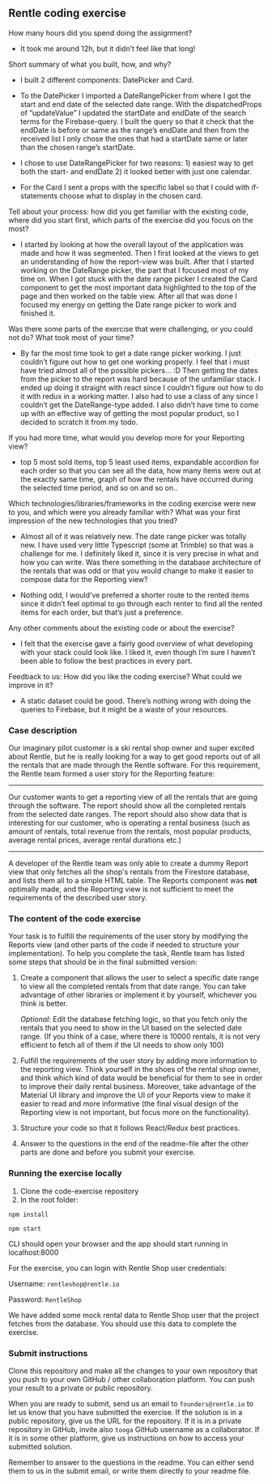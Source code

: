 ## Rentle coding exercise

How many hours did you spend doing the assignment?

* It took me around 12h, but it didn’t feel like that long!

Short summary of what you built, how, and why?

* I built 2 different components: DatePicker and Card.

* To the DatePicker I imported a DateRangePicker from where I got the start and end date of the selected date range. With the dispatchedProps of ”updateValue” I updated the startDate and endDate of the search terms for the Firebase-query. I built the query so that it check that the endDate is before or same as the range’s endDate and then from the received list I only chose the ones that had a startDate same or later than the chosen range’s startDate.

* I chose to use DateRangePicker for two reasons: 1) easiest way to get both the start- and endDate 2) it looked better with just one calendar.

* For the Card I sent a props with the specific label so that I could with if-statements choose what to display in the chosen card.

Tell about your process: how did you get familiar with the existing code, where did you start first, which parts of the exercise did you focus on the most?

* I started by looking at how the overall layout of the application was made and how it was segmented. Then I first looked at the views to get an understanding of how the report-view was built. After that I started working on the DateRange picker, the part that I focused most of my time on. When I got stuck with the date range picker I created the Card component to get the most important data highlighted to the top of the page and then worked on the table view. After all that was done I focused my energy on getting the Date range picker to work and finished it.

Was there some parts of the exercise that were challenging, or you could not do? What took most of your time?

* By far the most time took to get a date range picker working. I just couldn’t figure out how to get one working properly. I feel that i must have tried almost all of the possible pickers… :D Then getting the dates from the picker to the report was hard because of the unfamiliar stack. I ended up doing it straight with react since I couldn’t figure out how to do it with redux in a working matter. I also had to use a class of any since I couldn’t get the DateRange-type added. I also didn’t have time to come up with an effective way of getting the most popular product, so I decided to scratch it from my todo.

If you had more time, what would you develop more for your Reporting view?

* top 5 most sold items, top 5 least used items, expandable accordion for each order so that you can see all the data, how many items were out at the exactly same time, graph of how the rentals have occurred during the selected time period, and so on and so on..


Which technologies/libraries/frameworks in the coding exercise were new to you, and which were you already familiar with? What was your first impression of the new technologies that you tried?
* Almost all of it was relatively new. The date range picker was totally new. I have used very little Typescript (some at Trimble) so that was a challenge for me. I definitely liked it, since it is very precise in what and how you can write. 
Was there something in the database architecture of the rentals that was odd or that you would change to make it easier to compose data for the Reporting view?

* Nothing odd, I would’ve preferred a shorter route to the rented items since it didn’t feel optimal to go through each renter to find all the rented items for each order, but that’s just a preference.

Any other comments about the existing code or about the exercise?

* I felt that the exercise gave a fairly good overview of what developing with your stack could look like. I liked it, even though I’m sure I haven’t been able to follow the best practices in every part.

Feedback to us: How did you like the coding exercise? What could we improve in it?
* A static dataset could be good. There’s nothing wrong with doing the queries to Firebase, but it might be a waste of your resources.


### Case description

Our imaginary pilot customer is a ski rental shop owner and super excited about Rentle, but he is really looking for a way to get good reports out of all the rentals that are made through the Rentle software.
For this requirement, the Rentle team formed a user story for the Reporting feature:

---

Our customer wants to get a reporting view of all the rentals that are going through the software.
The report should show all the completed rentals from the selected date ranges.
The report should also show data that is interesting for our customer, who is operating a rental business (such as amount of rentals, total revenue from the rentals, most popular products, average rental prices, average rental durations etc.)

---

A developer of the Rentle team was only able to create a dummy Report view that only fetches all the shop's rentals from the Firestore database, and lists them all to a simple HTML table. The Reports component was **not** optimally made, and the Reporting view is not sufficient to meet the requirements of the described user story.

### The content of the code exercise

Your task is to fulfill the requirements of the user story by modifying the Reports view (and other parts of the code if needed to structure your implementation).
To help you complete the task, Rentle team has listed some steps that should be in the final submitted version:

1. Create a component that allows the user to select a specific date range to view all the completed rentals from that date range. You can take advantage of other libraries or implement it by yourself, whichever you think is better.

   *Optional*: Edit the database fetching logic, so that you fetch only the rentals that you need to show in the UI based on the selected date range. (If you think of a case, where there is 10000 rentals, it is not very efficient to fetch all of them if the UI needs to show only 100)

2. Fulfill the requirements of the user story by adding more information to the reporting view. Think yourself in the shoes of the rental shop owner, and think which kind of data would be beneficial for them to see in order to improve their daily rental business. Moreover, take advantage of the Material UI library and improve the UI of your Reports view to make it easier to read and more informative (the final visual design of the Reporting view is not important, but focus more on the functionality).

3. Structure your code so that it follows React/Redux best practices.

4. Answer to the questions in the end of the readme-file after the other parts are done and before you submit your exercise.

### Running the exercise locally

1. Clone the code-exercise repository
2. In the root folder:

`npm install`


`npm start`



CLI should open your browser and the app should start running in localhost:8000

For the exercise, you can login with Rentle Shop user credentials:

Username: `rentleshop@rentle.io`

Password: `RentleShop`


We have added some mock rental data to Rentle Shop user that the project fetches from the database. You should use this data to complete the exercise.

### Submit instructions

Clone this repository and make all the changes to your own repository that you push to your own GitHub / other collaboration platform. You can push your result to a private or public repository.

When you are ready to submit, send us an email to `founders@rentle.io` to let us know that you have submitted the exercise. If the solution is in a public repository, give us the URL for the repository. If it is in a private repository in GitHub, invite also `tooga` GitHub username as a collaborator. If it is in some other platform, give us instructions on how to access your submitted solution.

Remember to answer to the questions in the readme. You can either send them to us in the submit email, or write them directly to your readme file.